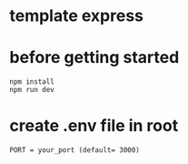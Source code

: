 # template express
# before getting started
```
npm install
npm run dev
```
# create .env file in root
```
PORT = your_port (default= 3000)
```